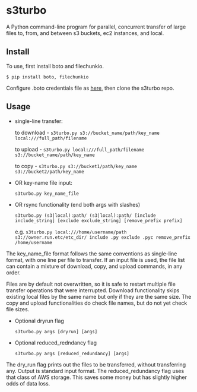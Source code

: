 # s3turbo
A Python command-line program for parallel, concurrent transfer of large files to, from, and between s3 buckets, ec2 instances, and local. 


## Install

To use, first install boto and filechunkio.

`$ pip install boto, filechunkio`

Configure .boto credentials file as [here](http://boto.cloudhackers.com/en/latest/boto_config_tut.html), then clone the s3turbo repo.


## Usage

* single-line transfer:

  to download - `s3turbo.py s3://bucket_name/path/key_name local:///full_path/filename`

  to upload   - `s3turbo.py local:///full_path/filename s3://bucket_name/path/key_name`

  to copy     - `s3turbo.py s3://bucket1/path/key_name s3://bucket2/path/key_name`

* OR key-name file input:

  `s3turbo.py key_name_file`

* OR rsync functionality (end both args with slashes)

  `s3turbo.py (s3|local):path/ (s3|local):path/ [include include_string] [exclude exclude_string] [remove_prefix prefix]`

  e.g. `s3turbo.py local:///home/username/path s3://owner.run.etc/etc_dir/ include .py exclude .pyc remove_prefix /home/username`

The key_name_file format follows the same conventions as single-line format, with one line per file to transfer. If an input file is used, the file list can contain a mixture of download, copy, and upload commands, in any order.

Files are by default not overwritten, so it is safe to restart multiple file transfer operations that were interrupted. Download functionality skips existing local files by the same name but only if they are the same size. The copy and upload functionalities do check file names, but do not yet check file sizes.

* Optional dryrun flag

  `s3turbo.py args [dryrun] [args]`

* Optional reduced_redndancy flag

  `s3turbo.py args [reduced_redundancy] [args]`


The dry_run flag prints out the files to be transferred, without transferring any. Output is standard input format. The reduced_redundancy flag uses that class of AWS storage. This saves some money but has slightly higher odds of data loss.


